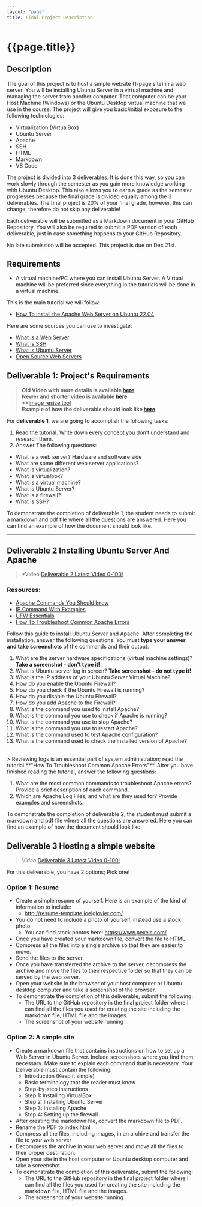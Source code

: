 ```yaml
---
layout: "page"
title: Final Project Description
---
```


# {{page.title}}

## Description
The goal of this project is to host a simple website (1-page site) in a web server. You will be installing Ubuntu Server in a virtual machine and managing the server from another computer. That computer can be your Host Machine (Windows) or the Ubuntu Desktop virtual machine that we use in the course. The project will give you basic/initial exposure to the following technologies:

* Virtualization (VirtualBox)
* Ubuntu Server
* Apache
* SSH
* HTML
* Markdown
* VS Code

The project is divided into 3 deliverables. It is done this way, so you can work slowly through the semester as you gain more knowledge working with Ubuntu Desktop. This also allows you to earn a grade as the semester progresses because the final grade is divided equally among the 3 deliverables. The final project is 20% of your final grade, however, this can change, therefore do not skip any deliverable!

Each deliverable will be submitted as a Markdown document in your GitHub Repository. You will also be required to submit a PDF version of each deliverable, just in case something happens to your GitHub Repository. 

No late submission will be accepted. This project is due on Dec 21st.

## Requirements
* A virtual machine/PC where you can install Ubuntu Server. A Virtual machine will be preferred since everything in the tutorials will be done in a virtual machine.

This is the main tutorial we will follow:
* [How To Install the Apache Web Server on Ubuntu 22.04](https://rapurl.live/ch3)

Here are some sources you can use to investigate:
* [What is a Web Server](https://rapurl.live/pbe)
* [What is SSH](https://rapurl.live/9bg)
* [What is Ubuntu Server](https://rapurl.live/57a)
* [Open Source Web Servers](https://rapurl.live/pkm)

## Deliverable 1: Project's Requirements
> **Old Video with more details is available [here](https://youtu.be/F0DdCC5Lq3A)** <br>
> **Newer and shorter video is available [here](https://youtu.be/CYasEYqKq-s)**<br>
> **[Image resize tool](https://www.simpleimageresizer.com/upload)<br>
> **Example of how the deliverable should look like [here](https://rapurl.live/5d8)**

For **deliverable 1**, we are going to accomplish the following tasks:
1. Read the tutorial. Write down every concept you don't understand and research them.
2. Answer The following questions:
* What is a web server? Hardware and software side
* What are some different web server applications?
* What is virtualization?
* What is virtualbox?
* What is a virtual machine?
* What is Ubuntu Server?
* What is a firewall?
* What is SSH?

To demonstrate the completion of deliverable 1, the student needs to submit a markdown and pdf file where all the questions are answered. Here you can find an example of how the document should look like.
<hr>

## Deliverable 2 Installing Ubuntu Server And Apache

> *Video:[Deliverable 2 Latest Video 0-100!](https://youtu.be/6L0OXwMT-tg)

### Resources:
* [Apache Commands You Should know](https://linuxize.com/post/apache-commands-you-should-know/)
* [IP Command With Examples](https://www.cyberciti.biz/faq/linux-ip-command-examples-usage-syntax/)
* [UFW Essentials](https://www.digitalocean.com/community/tutorials/ufw-essentials-common-firewall-rules-and-commands) 
* [How To Troubleshoot Common Apache Errors](https://www.digitalocean.com/community/tutorials/how-to-troubleshoot-common-apache-errors)

Follow this guide to install Ubuntu Server and Apache. After completing the installation, answer the following questions. You must **type your answer and take screenshots** of the commands and their output.

1. What are the server hardware specifications (virtual machine settings)? **Take a screenshot - don't type it!**
2. What is Ubuntu server log in screen? **Take screenshot - do not type it!**
3. What is the IP address of your Ubuntu Server Virtual Machine?
4. How do you enable the Ubuntu Firewall?
5. How do you check if the Ubuntu Firewall is running?
6. How do you disable the Ubuntu Firewall?
7. How do you add Apache to the Firewall?
8. What is the command you used to install Apache?
9. What is the command you use to check if Apache is running?
10. What is the command you use to stop Apache?
11. What is the command you use to restart Apache?
12. What is the command used to test Apache configuration?
13. What is the command used to check the installed version of Apache?
<br>
> Reviewing logs is an essential part of system administration; read the tutorial **"How To Troubleshoot Common Apache Errors"**. After you have finished reading the tutorial, answer the following questions:
<br>

1. What are the most common commands to troubleshoot Apache errors? Provide a brief description of each command.
2. Which are Apache Log Files, and what are they used for? Provide examples and screenshots.


To demonstrate the completion of deliverable 2, the student must submit a markdown and pdf file where all the questions are answered. Here you can find an example of how the document should look like.

## Deliverable 3 Hosting a simple website

> *Video*:[Deliverable 3 Latest Video 0-100!](https://youtu.be/3MRK9zbBcQY)

For this deliverable, you have 2 options; Pick one! 

### Option 1: Resume 
* Create a simple resume of yourself. Here is an example of the kind of information to include:
  * http://resume-template.joelglovier.com/ 
* You do not need to include a photo of yourself, instead use a stock photo
  * You can find stock photos here: https://www.pexels.com/ 
* Once you have created your markdown file, convert the file to HTML.
* Compress all the files into a single archive so that they are easier to move.
* Send the files to the server.
* Once you have transferred the archive to the server, decompress the archive and move the files to their respective folder so that they can be served by the web server.
* Open your website in the browser of your host computer or Ubuntu desktop computer and take a screenshot of the browser.
* To demonstrate the completion of this deliverable, submit the following:
  * The URL to the GitHub repository in the final project folder where I can find all the files you used for creating the site including the markdown file, HTML file and the images. 
  * The screenshot of your website running


### Option 2: A simple site 
* Create a markdown file that contains instructions on how to set up a Web Server in Ubuntu Server. Include screenshots where you find them necessary. Make sure to explain each command that is necessary. Your Deliverable must contain the following:
    * Introduction (Keep it simple)
    * Basic terminology that the reader must know
    * Step-by-step instructions
    * Step 1: Installing VirtualBox
    * Step 2: Installing Ubuntu Server
    * Step 3: Installing Apache
    * Step 4: Setting up the firewall
* After creating the markdown file, convert the markdown file to PDF. 
* Rename the PDF to index.html
* Compress all the files, including images, in an archive and transfer the file to your web server
* Decompress the archive in your web server and move all the files to their proper destination. 
* Open your site in the host computer or Ubuntu desktop computer and take a screenshot. 
* To demonstrate the completion of this deliverable, submit the following:
    * The URL to the GitHub repository in the final project folder where I can find all the files you used for creating the site including the markdown file, HTML file and the images. 
    * The screenshot of your website running

